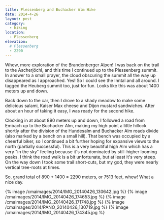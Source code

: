 ```yaml
---
title: Plessenberg and Buchacker Alm Hike
date: 2014-4-26
layout: post
category:
  - hiking
location:
  - Plessenberg
elevation:
  # Plessenberg
  - 2290
---
```


Whew, more exploration of the Brandenberger Alpen! I was back on the trail to
the Ascherjöchl, and this time I continued up to the Plessenberg summit. In
answer to a small prayer, the cloud obscuring the summit all the way up
disappeared as I approached. Yes! So I could see the Inntal and all around. I
tagged the Heuberg summit too, just for fun. Looks like this was about 1400
meters up and down.

Back down to the car, then I drove to a shady meadow to make some delicious
salami, Kaiser Max cheese and Dijon mustard sandwiches. After about an hour of
taking it easy, I was ready for the second hike.

Clocking in at about 890 meters up and down, I followed a road from Embach up to
the Buchacker Alm, making my high point a little hillock shortly after the
division of the Hundesalm and Buchacker Alm roads divide (also marked by a bench
on a small hill). That bench was occupied by a cheerful biker, so I continued a
bit further hoping for expansive views to the north (partially successful). This
is a very beautiful high Alm which has a very "in the sky" feeling because it's
not dominated by still-higher looming peaks. I think the road walk is a bit
unfortunate, but at least it's very steep. On the way down I took some trail
short-cuts, but my god, they were nearly vertical tree-roots at times.

So, grand total of 890 + 1400 = 2290 meters, or 7513 feet, whew! What a nice day.

{% image /cmaimages/2014/IMG_20140426_130642.jpg %}
{% image /cmaimages/2014/IMG_20140426_174653.jpg %}
{% image /cmaimages/2014/IMG_20140426_171748.jpg %}
{% image /cmaimages/2014/PANO_20140426_130719.jpg %}
{% image /cmaimages/2014/IMG_20140426_174345.jpg %}
